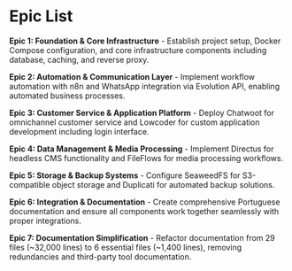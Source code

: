 # Epic List

**Epic 1: Foundation & Core Infrastructure** - Establish project setup, Docker Compose configuration, and core infrastructure components including database, caching, and reverse proxy.

**Epic 2: Automation & Communication Layer** - Implement workflow automation with n8n and WhatsApp integration via Evolution API, enabling automated business processes.

**Epic 3: Customer Service & Application Platform** - Deploy Chatwoot for omnichannel customer service and Lowcoder for custom application development including login interface.

**Epic 4: Data Management & Media Processing** - Implement Directus for headless CMS functionality and FileFlows for media processing workflows.

**Epic 5: Storage & Backup Systems** - Configure SeaweedFS for S3-compatible object storage and Duplicati for automated backup solutions.

**Epic 6: Integration & Documentation** - Create comprehensive Portuguese documentation and ensure all components work together seamlessly with proper integrations.

**Epic 7: Documentation Simplification** - Refactor documentation from 29 files (~32,000 lines) to 6 essential files (~1,400 lines), removing redundancies and third-party tool documentation.
